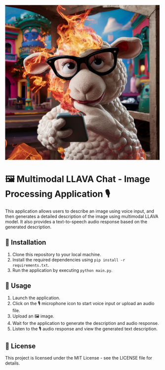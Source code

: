 <img src="assets/chat_llava.png" alt="Alt text" title="Optional title" width="500" height="500">


# 🖼️ Multimodal LLAVA Chat - Image Processing Application 🎙️

This application allows users to describe an image using voice input, and then generates a detailed description of the image using multimodal LLAVA model. It also provides a text-to-speech audio response based on the generated description.

## 🚀 Installation

1. Clone this repository to your local machine.
2. Install the required dependencies using `pip install -r requirements.txt`.
3. Run the application by executing `python main.py`.

## 📝 Usage

1. Launch the application.
2. Click on the 🎙️ microphone icon to start voice input or upload an audio file.
3. Upload an 🖼️ image.
4. Wait for the application to generate the description and audio response.
5. Listen to the 🎙️ audio response and view the generated text description.

## 📄 License

This project is licensed under the MIT License - see the LICENSE file for details.

